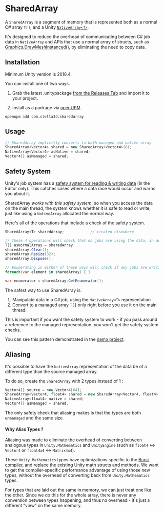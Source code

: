 # SharedArray
A `SharedArray` is a segment of memory that is represented both as a normal C# array `T[]`, and a Unity [`NativeArray<T>`](https://docs.unity3d.com/ScriptReference/Unity.Collections.NativeArray_1.html).

It's designed to reduce the overhead of communicating between C# job data in `NativeArray` and APIs that use a normal array of structs, such as [Graphics.DrawMeshInstanced()](https://docs.unity3d.com/ScriptReference/Graphics.DrawMeshInstanced.html), by eliminating the need to copy data.

## Installation

Minimum Unity version is 2018.4.

You can install one of two ways.

1) Grab the latest .unitypackage [from the Releases Tab](https://github.com/stella3d/SharedArray/releases) and import it to your project.

2) Install as a package via [openUPM](https://openupm.com/) 
```
openupm add com.stella3d.sharedarray
```

## Usage


```csharp
// SharedArray implicitly converts to both managed and native array
SharedArray<Vector4> shared = new SharedArray<Vector4>(8);
NativeArray<Vector4> asNative = shared;
Vector4[] asManaged = shared;
```


## Safety System

Unity's job system has a [safety system for reading & writing data](https://docs.unity3d.com/Manual/JobSystemSafetySystem.html) (in the Editor only).  This catches cases where a data race would occur and warns you about it.

SharedArray _works with this safety system_, so when you access the data on the main thread, the system knows whether it is safe to read or write, just like using a `NativeArray` allocated the normal way.

Here's all of the operations that include a check of the safety system.

```csharp
SharedArray<T> sharedArray;            // created elsewhere 

// These 4 operations will check that no jobs are using the data, in any way
T[] asNormalArray = sharedArray; 
sharedArray.Clear();
sharedArray.Resize(32);
sharedArray.Dispose();

// Enumerating in either of these ways will check if any jobs are writing to the data, but allow other readers
foreach(var element in sharedArray) { }

var enumerator = sharedArray.GetEnumerator();
```

The safest way to use SharedArray is: 
1) Manipulate data in a C# job, using the `NativeArray<T>` representation
2) Convert to a managed array `T[]` only right before you use it on the main thread.  

This is important if you want the safety system to work - if you pass around a reference to the managed representation, you won't get the safety system checks.

You can see this pattern demonstrated in the [demo project](https://github.com/stella3d/SharedArray-Demo).

## Aliasing 

It's possible to have the `NativeArray` representation of the data be of a different type than the source managed array.  

To do so, create the `SharedArray` with 2 types instead of 1 :

```csharp
Vector4[] source = new Vector4[64];
SharedArray<Vector4, float4> shared = new SharedArray<Vector4, float4>(source);
NativeArray<float4> native = shared;
Vector4[] asManaged = shared;
```

The only safety check that aliasing makes is that the types are both `unmanaged` and the same size.  

#### Why Alias Types ?

Aliasing was made to eliminate the overhead of converting between analogous types in `Unity.Mathematics` and `UnityEngine` (such as `float4` <-> `Vector4` or `float4x4` <-> `Matrix4x4`).

These `Unity.Mathematics` types have optimizations specific to the [Burst compiler](https://docs.unity3d.com/Packages/com.unity.burst@0.2/manual/index.html), and replace the existing Unity math structs and methods.
  We want to get the compiler-specific performance advantage of using those new types, without the overhead of converting back from `Unity.Mathematics` types. 
  
For types that are laid out the same in memory, we can just treat one like the other.  Since we do this for the whole array, there is never any conversion between types happening, and thus no overhead - it's just a different "view" on the same memory.

